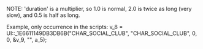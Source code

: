 NOTE: 'duration' is a multiplier, so 1.0 is normal, 2.0 is twice as long (very slow), and 0.5 is half as long.

Example, only occurrence in the scripts:
v_8 = UI::_1E6611149DB3DB6B("CHAR_SOCIAL_CLUB", "CHAR_SOCIAL_CLUB", 0, 0, &v_9, "", a_5);